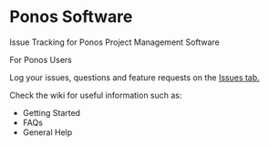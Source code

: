# Ponos Software
Issue Tracking for Ponos Project Management Software

For Ponos Users

Log your issues, questions and feature requests on the [Issues tab.](https://github.com/jefrice/ponossoftware/issues)

Check the wiki for useful information such as:
* Getting Started
* FAQs
* General Help
